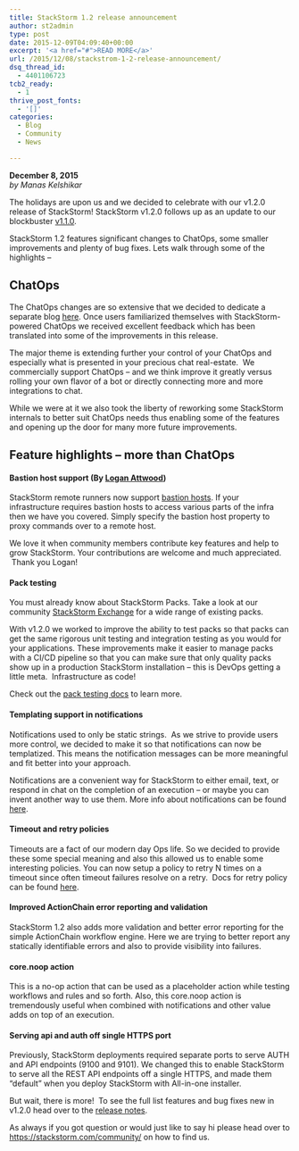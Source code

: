 ```yaml
---
title: StackStorm 1.2 release announcement
author: st2admin
type: post
date: 2015-12-09T04:09:40+00:00
excerpt: '<a href="#">READ MORE</a>'
url: /2015/12/08/stackstrom-1-2-release-announcement/
dsq_thread_id:
  - 4401106723
tcb2_ready:
  - 1
thrive_post_fonts:
  - '[]'
categories:
  - Blog
  - Community
  - News

---
```

**December 8, 2015**  
_by Manas Kelshikar_

The holidays are upon us and we decided to celebrate with our v1.2.0 release of StackStorm! StackStorm v1.2.0 follows up as an update to our blockbuster [v1.1.0][1].

StackStorm 1.2 features significant changes to ChatOps, some smaller improvements and plenty of bug fixes. Lets walk through some of the highlights &#8211;

## ChatOps

The ChatOps changes are so extensive that we decided to dedicate a separate blog [here][2]. Once users familiarized themselves with StackStorm-powered ChatOps we received excellent feedback which has been translated into some of the improvements in this release.

The major theme is extending further your control of your ChatOps and especially what is presented in your precious chat real-estate.  We commercially support ChatOps &#8211; and we think improve it greatly versus rolling your own flavor of a bot or directly connecting more and more integrations to chat.

While we were at it we also took the liberty of reworking some StackStorm internals to better suit ChatOps needs thus enabling some of the features and opening up the door for many more future improvements.<!--more-->

## Feature highlights &#8211; more than ChatOps

#### Bastion host support (By <a href="https://github.com/lattwood" target="_blank">Logan Attwood</a>)

StackStorm remote runners now support <a href="https://en.wikipedia.org/wiki/Bastion_host" target="_blank">bastion hosts</a>. If your infrastructure requires bastion hosts to access various parts of the infra then we have you covered. Simply specify the bastion host property to proxy commands over to a remote host.

We love it when community members contribute key features and help to grow StackStorm. Your contributions are welcome and much appreciated.  Thank you Logan!

#### Pack testing

You must already know about StackStorm Packs. Take a look at our community <a href="https://exchange.stackstorm.org" target="_blank">StackStorm Exchange</a> for a wide range of existing packs.

With v1.2.0 we worked to improve the ability to test packs so that packs can get the same rigorous unit testing and integration testing as you would for your applications. These improvements make it easier to manage packs with a CI/CD pipeline so that you can make sure that only quality packs show up in a production StackStorm installation &#8211; this is DevOps getting a little meta.  Infrastructure as code!

Check out the <a href="https://docs.stackstorm.com/development/pack_testing.html" target="_blank">pack testing docs</a> to learn more.

#### Templating support in notifications

Notifications used to only be static strings.  As we strive to provide users more control, we decided to make it so that notifications can now be templatized. This means the notification messages can be more meaningful and fit better into your approach.

Notifications are a convenient way for StackStorm to either email, text, or respond in chat on the completion of an execution &#8211; or maybe you can invent another way to use them. More info about notifications can be found <a href="https://docs.stackstorm.com/chatops/notifications.html" target="_blank">here</a>.

#### Timeout and retry policies

Timeouts are a fact of our modern day Ops life. So we decided to provide these some special meaning and also this allowed us to enable some interesting policies. You can now setup a policy to retry N times on a timeout since often timeout failures resolve on a retry.  Docs for retry policy can be found <a href="https://docs.stackstorm.com/policies.html#retry" target="_blank">here</a>.

#### Improved ActionChain error reporting and validation

StackStorm 1.2 also adds more validation and better error reporting for the simple ActionChain workflow engine. Here we are trying to better report any statically identifiable errors and also to provide visibility into failures.

#### core.noop action

This is a no-op action that can be used as a placeholder action while testing workflows and rules and so forth. Also, this core.noop action is tremendously useful when combined with notifications and other value adds on top of an execution.

#### Serving api and auth off single HTTPS port

Previously, StackStorm deployments required separate ports to serve AUTH and API endpoints (9100 and 9101). We changed this to enable StackStorm to serve all the REST API endpoints off a single HTTPS, and made them &#8220;default&#8221; when you deploy StackStorm with All-in-one installer.

But wait, there is more!  To see the full list features and bug fixes new in v1.2.0 head over to the <a href="https://github.com/StackStorm/st2/releases/tag/v1.2.0" target="_blank">release notes</a>.

As always if you got question or would just like to say hi please head over to <a href="https://stackstorm.com/community/" target="_blank">https://stackstorm.com/community/</a> on how to find us.

 [1]: https://stackstorm.com/2015/11/02/stackstorm-v1-is-out/
 [2]: https://stackstorm.com/2015/12/08/stackstorm-1-2-0-the-new-chatops/